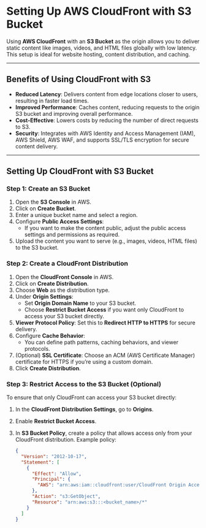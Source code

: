 # Setting Up AWS CloudFront with S3 Bucket

Using **AWS CloudFront** with an **S3 Bucket** as the origin allows you to deliver static content like images, videos, and HTML files globally with low latency. This setup is ideal for website hosting, content distribution, and caching.

---

## Benefits of Using CloudFront with S3

- **Reduced Latency**: Delivers content from edge locations closer to users, resulting in faster load times.
- **Improved Performance**: Caches content, reducing requests to the origin S3 bucket and improving overall performance.
- **Cost-Effective**: Lowers costs by reducing the number of direct requests to S3.
- **Security**: Integrates with AWS Identity and Access Management (IAM), AWS Shield, AWS WAF, and supports SSL/TLS encryption for secure content delivery.

---

## Setting Up CloudFront with S3 Bucket

### Step 1: Create an S3 Bucket

1. Open the **S3 Console** in AWS.
2. Click on **Create Bucket**.
3. Enter a unique bucket name and select a region.
4. Configure **Public Access Settings**:
   - If you want to make the content public, adjust the public access settings and permissions as required.
5. Upload the content you want to serve (e.g., images, videos, HTML files) to the S3 bucket.

### Step 2: Create a CloudFront Distribution

1. Open the **CloudFront Console** in AWS.
2. Click on **Create Distribution**.
3. Choose **Web** as the distribution type.
4. Under **Origin Settings**:
   - Set **Origin Domain Name** to your S3 bucket.
   - Choose **Restrict Bucket Access** if you want only CloudFront to access your S3 bucket directly.
5. **Viewer Protocol Policy**: Set this to **Redirect HTTP to HTTPS** for secure delivery.
6. Configure **Cache Behavior**:
   - You can define path patterns, caching behaviors, and viewer protocols.
7. (Optional) **SSL Certificate**: Choose an ACM (AWS Certificate Manager) certificate for HTTPS if you’re using a custom domain.
8. Click **Create Distribution**.

### Step 3: Restrict Access to the S3 Bucket (Optional)

To ensure that only CloudFront can access your S3 bucket directly:

1. In the **CloudFront Distribution Settings**, go to **Origins**.
2. Enable **Restrict Bucket Access**.
3. In **S3 Bucket Policy**, create a policy that allows access only from your CloudFront distribution. Example policy:

   ```json
   {
     "Version": "2012-10-17",
     "Statement": [
       {
         "Effect": "Allow",
         "Principal": {
           "AWS": "arn:aws:iam::cloudfront:user/CloudFront Origin Access Identity <OAI_ID>"
         },
         "Action": "s3:GetObject",
         "Resource": "arn:aws:s3:::<bucket_name>/*"
       }
     ]
   }
```